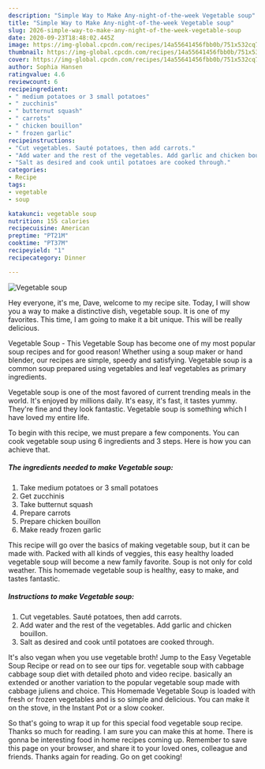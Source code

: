 ```yaml
---
description: "Simple Way to Make Any-night-of-the-week Vegetable soup"
title: "Simple Way to Make Any-night-of-the-week Vegetable soup"
slug: 2026-simple-way-to-make-any-night-of-the-week-vegetable-soup
date: 2020-09-23T18:48:02.445Z
image: https://img-global.cpcdn.com/recipes/14a55641456fbb0b/751x532cq70/vegetable-soup-recipe-main-photo.jpg
thumbnail: https://img-global.cpcdn.com/recipes/14a55641456fbb0b/751x532cq70/vegetable-soup-recipe-main-photo.jpg
cover: https://img-global.cpcdn.com/recipes/14a55641456fbb0b/751x532cq70/vegetable-soup-recipe-main-photo.jpg
author: Sophia Hansen
ratingvalue: 4.6
reviewcount: 6
recipeingredient:
- " medium potatoes or 3 small potatoes"
- " zucchinis"
- " butternut squash"
- " carrots"
- " chicken bouillon"
- " frozen garlic"
recipeinstructions:
- "Cut vegetables. Sauté potatoes, then add carrots."
- "Add water and the rest of the vegetables. Add garlic and chicken bouillon."
- "Salt as desired and cook until potatoes are cooked through."
categories:
- Recipe
tags:
- vegetable
- soup

katakunci: vegetable soup 
nutrition: 155 calories
recipecuisine: American
preptime: "PT21M"
cooktime: "PT37M"
recipeyield: "1"
recipecategory: Dinner

---
```



![Vegetable soup](https://img-global.cpcdn.com/recipes/14a55641456fbb0b/751x532cq70/vegetable-soup-recipe-main-photo.jpg)

Hey everyone, it's me, Dave, welcome to my recipe site. Today, I will show you a way to make a distinctive dish, vegetable soup. It is one of my favorites. This time, I am going to make it a bit unique. This will be really delicious.

Vegetable Soup - This Vegetable Soup has become one of my most popular soup recipes and for good reason! Whether using a soup maker or hand blender, our recipes are simple, speedy and satisfying. Vegetable soup is a common soup prepared using vegetables and leaf vegetables as primary ingredients.

Vegetable soup is one of the most favored of current trending meals in the world. It's enjoyed by millions daily. It's easy, it's fast, it tastes yummy. They're fine and they look fantastic. Vegetable soup is something which I have loved my entire life.


To begin with this recipe, we must prepare a few components. You can cook vegetable soup using 6 ingredients and 3 steps. Here is how you can achieve that.

<!--inarticleads1-->

##### The ingredients needed to make Vegetable soup:

1. Take  medium potatoes or 3 small potatoes
1. Get  zucchinis
1. Take  butternut squash
1. Prepare  carrots
1. Prepare  chicken bouillon
1. Make ready  frozen garlic


This recipe will go over the basics of making vegetable soup, but it can be made with. Packed with all kinds of veggies, this easy healthy loaded vegetable soup will become a new family favorite. Soup is not only for cold weather. This homemade vegetable soup is healthy, easy to make, and tastes fantastic. 

<!--inarticleads2-->

##### Instructions to make Vegetable soup:

1. Cut vegetables. Sauté potatoes, then add carrots.
1. Add water and the rest of the vegetables. Add garlic and chicken bouillon.
1. Salt as desired and cook until potatoes are cooked through.


It&#39;s also vegan when you use vegetable broth! Jump to the Easy Vegetable Soup Recipe or read on to see our tips for. vegetable soup with cabbage cabbage soup diet with detailed photo and video recipe. basically an extended or another variation to the popular vegetable soup made with cabbage juliens and choice. This Homemade Vegetable Soup is loaded with fresh or frozen vegetables and is so simple and delicious. You can make it on the stove, in the Instant Pot or a slow cooker. 

So that's going to wrap it up for this special food vegetable soup recipe. Thanks so much for reading. I am sure you can make this at home. There is gonna be interesting food in home recipes coming up. Remember to save this page on your browser, and share it to your loved ones, colleague and friends. Thanks again for reading. Go on get cooking!
